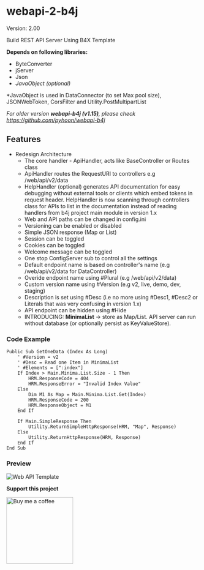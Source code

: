 # webapi-2-b4j

Version: 2.00

Build REST API Server Using B4X Template

**Depends on following libraries:** 
- ByteConverter
- jServer
- Json
- *JavaObject (optional)*

*JavaObject is used in DataConnector (to set Max pool size), JSONWebToken, CorsFilter and Utility.PostMultipartList

*For older version **webapi-b4j (v1.15)**, please check https://github.com/pyhoon/webapi-b4j*

## Features
- Redesign Architecture
  - The core handler - ApiHandler, acts like BaseController or Routes class
  - ApiHandler routes the RequestURI to controllers e.g /web/api/v2/data
  - HelpHandler (optional) generates API documentation for easy debugging without external tools or clients which embed tokens in request header. HelpHandler is now scanning through controllers class for APIs to list in the documentation instead of reading handlers from b4j project main module in version 1.x
  - Web and API paths can be changed in config.ini
  - Versioning can be enabled or disabled
  - Simple JSON response (Map or List)
  - Session can be toggled
  - Cookies can be toggled
  - Welcome message can be toggled
  - One stop ConfigServer sub to control all the settings
  - Default endpoint name is based on controller's name (e.g /web/api/v2/data for DataController)
  - Overide endpoint name using #Plural (e.g /web/api/v2/data)
  - Custom version name using #Version (e.g v2, live, demo, dev, staging)
  - Description is set using #Desc (i.e no more using #Desc1, #Desc2 or Literals that was very confusing in version 1.x)
  - API endpoint can be hidden using #Hide
  - INTRODUCING: **MinimaList** -> store as Map/List. API server can run without database (or optionally persist as KeyValueStore).

### Code Example
```basic
Public Sub GetOneData (Index As Long)
    ' #Version = v2
    ' #Desc = Read one Item in MinimaList
    ' #Elements = [":index"]
    If Index > Main.Minima.List.Size - 1 Then
        HRM.ResponseCode = 404
        HRM.ResponseError = "Invalid Index Value"
    Else
        Dim M1 As Map = Main.Minima.List.Get(Index)
        HRM.ResponseCode = 200
        HRM.ResponseObject = M1
    End If
  
    If Main.SimpleResponse Then
        Utility.ReturnSimpleHttpResponse(HRM, "Map", Response)
    Else
        Utility.ReturnHttpResponse(HRM, Response)
    End If
End Sub
```

### Preview
![Web API Template](https://raw.githubusercontent.com/pyhoon/webapi-2-b4j/main/Preview/Web%20API%20Template.png)

**Support this project**

<a href="https://paypal.me/aeric80/"><img src="https://cdn.buymeacoffee.com/buttons/default-orange.png" width="174" title="Buy me a coffee" /></a>
